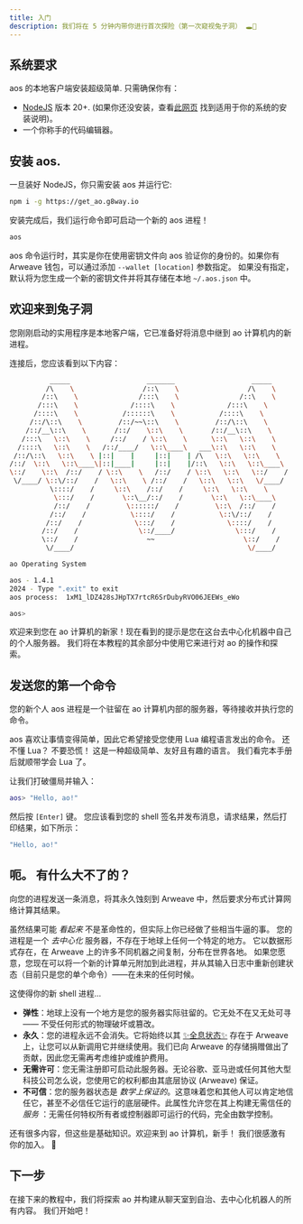 ```yaml
---
title: 入门
description: 我们将在 5 分钟内带你进行首次探险（第一次窥视兔子洞） 🕳️🐇
---
```



## 系统要求

aos 的本地客户端安装超级简单. 只需确保你有：

- [NodeJS](https://nodejs.org) 版本 20+. (如果你还没安装，查看[此网页](https://nodejs.org/en/download/package-manager) 找到适用于你的系统的安装说明)。
- 一个你称手的代码编辑器。

## 安装 aos.

一旦装好 NodeJS，你只需安装 aos 并运行它:

```sh
npm i -g https://get_ao.g8way.io
```

安装完成后，我们运行命令即可启动一个新的 aos 进程！

```sh
aos
```

aos 命令运行时，其实是你在使用密钥文件向 aos 验证你的身份的。如果你有 Arweave 钱包，可以通过添加 `--wallet [location]` 参数指定。 如果没有指定，默认将为您生成一个新的密钥文件并将其存储在本地 `~/.aos.json` 中。

## 欢迎来到兔子洞

您刚刚启动的实用程序是本地客户端，它已准备好将消息中继到 ao 计算机内的新进程。

连接后，您应该看到以下内容：

```sh
          _____                   _______                   _____
         /\    \                 /::\    \                 /\    \
        /::\    \               /:::\    \               /::\    \
       /:::\    \             /::::\    \             /:::\    \
      /::::\    \           /::::::\    \           /::::\    \
     /::/\::\    \         /::/~~\::\    \         /::/\::\    \
    /::/__\::\    \       /::/    \::\    \       /::/__\::\    \
   /:::\   \::\    \     /::/    / \::\    \      \::\   \::\    \
  /::::\   \::\    \   /::/____/   \::\____\   ___\::\   \::\    \
 /::/\::\   \::\    \ |::|    |     |::|    | /\   \::\   \::\    \
/::/  \::\   \::\____\|::|____|     |::|    |/::\   \::\   \::\____\
\::/    \::\  /::/    / \::\    \   /::/    / \::\   \::\   \::/    /
 \/____/ \::\/::/    /   \::\    \ /::/    /   \::\   \::\   \/____/
          \::::/    /     \::\    /::/    /     \::\   \::\    \
           \:::/    /       \::\__/::/    /       \::\   \::\____\
           /::/    /         \::::::/    /         \::\  /::/    /
          /::/    /           \::::/    /           \::\/::/    /
         /::/    /             \:::/    /             \::::/    /
        /::/    /               \::/____/               \:::/    /
        \::/    /                 ~~                      \::/    /
         \/____/                                           \/____/

ao Operating System

aos - 1.4.1
2024 - Type ".exit" to exit
aos process:  1xM1_lDZ428sJHpTX7rtcR6SrDubyRVO06JEEWs_eWo

aos>
```

欢迎来到您在 ao 计算机的新家！现在看到的提示是您在这台去中心化机器中自己的个人服务器。 我们将在本教程的其余部分中使用它来进行对 ao 的操作和探索。

## 发送您的第一个命令

您的新个人 aos 进程是一个驻留在 ao 计算机内部的服务器，等待接收并执行您的命令。

aos 喜欢让事情变得简单，因此它希望接受您使用 Lua 编程语言发出的命令。 还不懂 Lua？ 不要恐慌！ 这是一种超级简单、友好且有趣的语言。 我们看完本手册后就顺带学会 Lua 了。

让我们打破僵局并输入：

```lua
aos> "Hello, ao!"
```

然后按 `[Enter]` 键。 您应该看到您的 shell 签名并发布消息，请求结果，然后打印结果，如下所示：

```lua
"Hello, ao!"
```

## 呃。 有什么大不了的？

向您的进程发送一条消息，将其永久蚀刻到 Arweave 中，然后要求分布式计算网络计算其结果。

虽然结果可能 _看起来_ 不是革命性的，但实际上你已经做了些相当牛逼的事。 您的进程是一个 _去中心化_ 服务器，不存在于地球上任何一个特定的地方。 它以数据形式存在，在 Arweave 上的许多不同机器之间复制，分布在世界各地。 如果您愿意，您现在可以将一个新的计算单元附加到此进程，并从其输入日志中重新创建状态（目前只是您的单个命令）——在未来的任何时候。

这使得你的新 shell 进程...

- **弹性**：地球上没有一个地方是您的服务器实际驻留的。它无处不在又无处可寻 —— 不受任何形式的物理破坏或篡改。
- **永久**：您的进程永远不会消失。它将始终以其 [✨全息状态✨](/zh/concepts/holographic-state) 存在于 Arweave 上，让您可以从新调用它并继续使用。我们已向 Arweave 的存储捐赠做出了贡献，因此您无需再考虑维护或维护费用。
- **无需许可**：您无需注册即可启动此服务器。无论谷歌、亚马逊或任何其他大型科技公司怎么说，您使用它的权利都由其底层协议 (Arweave) 保证。
- **不可信**：您的服务器状态是 _数学上保证的_。这意味着您和其他人可以肯定地信任它，甚至不必信任它运行的底层硬件。此属性允许您在其上构建无需信任的 _服务_ ：无需任何特权所有者或控制器即可运行的代码，完全由数学控制。

还有很多内容，但这些是基础知识。欢迎来到 ao 计算机，新手！ 我们很感激有你的加入。 🫡

## 下一步

在接下来的教程中，我们将探索 ao 并构建从聊天室到自治、去中心化机器人的所有内容。 我们开始吧！